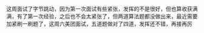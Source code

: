 这周面试了字节跳动，因为第一次面试有些紧张，发挥的不是很好，但也算收获满满，有了第一次经验，之后也不会太紧张了，但两道算法题都没做出来，最近需要加紧刷一刷题了，这周六美团面试，五道题做对了四道，发挥还不错，再接再厉
